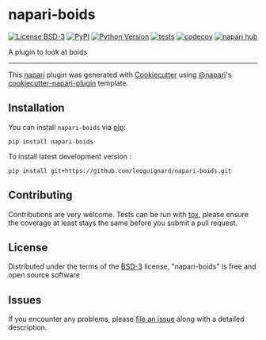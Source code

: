 # napari-boids

[![License BSD-3](https://img.shields.io/pypi/l/napari-boids.svg?color=green)](https://github.com/leoguignard/napari-boids/raw/main/LICENSE)
[![PyPI](https://img.shields.io/pypi/v/napari-boids.svg?color=green)](https://pypi.org/project/napari-boids)
[![Python Version](https://img.shields.io/pypi/pyversions/napari-boids.svg?color=green)](https://python.org)
[![tests](https://github.com/leoguignard/napari-boids/workflows/tests/badge.svg)](https://github.com/leoguignard/napari-boids/actions)
[![codecov](https://codecov.io/gh/leoguignard/napari-boids/branch/main/graph/badge.svg)](https://codecov.io/gh/leoguignard/napari-boids)
[![napari hub](https://img.shields.io/endpoint?url=https://api.napari-hub.org/shields/napari-boids)](https://napari-hub.org/plugins/napari-boids)

A plugin to look at boids

----------------------------------

This [napari] plugin was generated with [Cookiecutter] using [@napari]'s [cookiecutter-napari-plugin] template.

<!--
Don't miss the full getting started guide to set up your new package:
https://github.com/napari/cookiecutter-napari-plugin#getting-started

and review the napari docs for plugin developers:
https://napari.org/plugins/index.html
-->

## Installation

You can install `napari-boids` via [pip]:

    pip install napari-boids



To install latest development version :

    pip install git+https://github.com/leoguignard/napari-boids.git


## Contributing

Contributions are very welcome. Tests can be run with [tox], please ensure
the coverage at least stays the same before you submit a pull request.

## License

Distributed under the terms of the [BSD-3] license,
"napari-boids" is free and open source software

## Issues

If you encounter any problems, please [file an issue] along with a detailed description.

[napari]: https://github.com/napari/napari
[Cookiecutter]: https://github.com/audreyr/cookiecutter
[@napari]: https://github.com/napari
[MIT]: http://opensource.org/licenses/MIT
[BSD-3]: http://opensource.org/licenses/BSD-3-Clause
[GNU GPL v3.0]: http://www.gnu.org/licenses/gpl-3.0.txt
[GNU LGPL v3.0]: http://www.gnu.org/licenses/lgpl-3.0.txt
[Apache Software License 2.0]: http://www.apache.org/licenses/LICENSE-2.0
[Mozilla Public License 2.0]: https://www.mozilla.org/media/MPL/2.0/index.txt
[cookiecutter-napari-plugin]: https://github.com/napari/cookiecutter-napari-plugin

[file an issue]: https://github.com/leoguignard/napari-boids/issues

[napari]: https://github.com/napari/napari
[tox]: https://tox.readthedocs.io/en/latest/
[pip]: https://pypi.org/project/pip/
[PyPI]: https://pypi.org/
